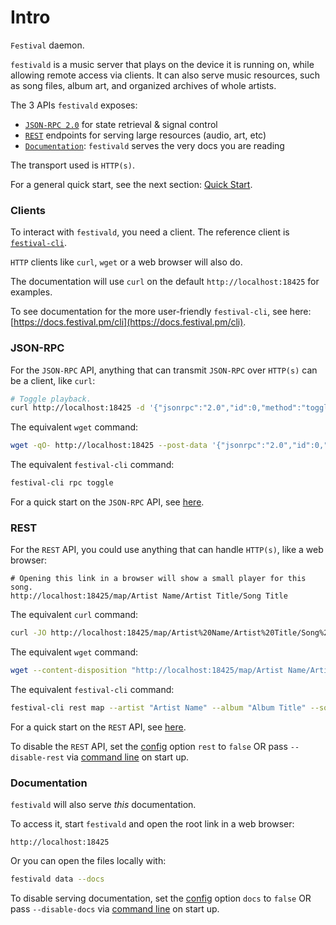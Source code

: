 # Intro
`Festival` daemon.

`festivald` is a music server that plays on the device it is running on, while allowing remote access via clients. It can also serve music resources, such as song files, album art, and organized archives of whole artists.

The 3 APIs `festivald` exposes:
- [`JSON-RPC 2.0`](https://www.jsonrpc.org/specification) for state retrieval & signal control
- [`REST`](https://en.wikipedia.org/wiki/Representational_state_transfer) endpoints for serving large resources (audio, art, etc)
- [`Documentation`](https://docs.festival.pm/daemon): `festivald` serves the very docs you are reading

The transport used is `HTTP(s)`.

For a general quick start, see the next section: [Quick Start](quick-start.md).

### Clients
To interact with `festivald`, you need a client. The reference client is [`festival-cli`](https://github.com/hinto-janai/festival/tree/main/cli).

`HTTP` clients like `curl`, `wget` or a web browser will also do.

The documentation will use `curl` on the default `http://localhost:18425` for examples.

To see documentation for the more user-friendly `festival-cli`, see here:  
[https://docs.festival.pm/cli](https://docs.festival.pm/cli).

### JSON-RPC
For the `JSON-RPC` API, anything that can transmit `JSON-RPC` over `HTTP(s)` can be a client, like `curl`:
```bash
# Toggle playback.
curl http://localhost:18425 -d '{"jsonrpc":"2.0","id":0,"method":"toggle"}'
```

The equivalent `wget` command:
```bash
wget -qO- http://localhost:18425 --post-data '{"jsonrpc":"2.0","id":0,"method":"toggle"}'
```

The equivalent `festival-cli` command:
```bash
festival-cli rpc toggle
```

For a quick start on the `JSON-RPC` API, see [here](json-rpc/quick-start.md).

### REST
For the `REST` API, you could use anything that can handle `HTTP(s)`, like a web browser:
```http
# Opening this link in a browser will show a small player for this song.
http://localhost:18425/map/Artist Name/Artist Title/Song Title
```

The equivalent `curl` command:
```bash
curl -JO http://localhost:18425/map/Artist%20Name/Artist%20Title/Song%20Title
```

The equivalent `wget` command:
```bash
wget --content-disposition "http://localhost:18425/map/Artist Name/Artist Title/Song Title"
```

The equivalent `festival-cli` command:
```bash
festival-cli rest map --artist "Artist Name" --album "Album Title" --song "Song Title"
```

For a quick start on the `REST` API, see [here](rest/quick-start.md).

To disable the `REST` API, set the [config](config.md) option `rest` to `false` OR pass `--disable-rest` via [command line](command-line/command-line.md) on start up.

### Documentation
`festivald` will also serve _this_ documentation.

To access it, start `festivald` and open the root link in a web browser:
```http
http://localhost:18425
```
Or you can open the files locally with:
```bash
festivald data --docs
```

To disable serving documentation, set the [config](config.md) option `docs` to `false` OR pass `--disable-docs` via [command line](command-line/command-line.md) on start up.
